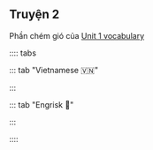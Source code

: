 ## Truyện 2

Phần chém gió của [Unit 1 vocabulary](../../vocabulary/Vol-1/Unit1.html)

:::: tabs

::: tab "Vietnamese 🇻🇳"

:::

::: tab "Engrisk 🏴󠁧󠁢󠁥󠁮󠁧󠁿"

:::

::::
